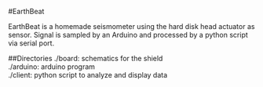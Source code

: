 #EarthBeat

EarthBeat is a homemade seismometer using the hard disk head actuator as sensor. Signal is sampled by an Arduino and processed by a python script via serial port.

##Directories
./board: schematics for the shield  
./arduino: arduino program  
./client: python script to analyze and display data  
